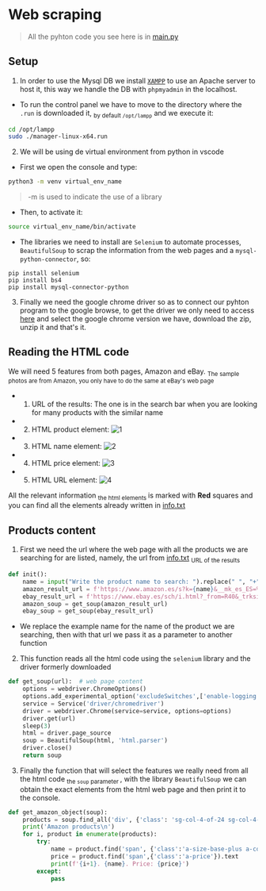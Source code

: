 # Web scraping

> All the pyhton code you see here is in [main.py](main.py)

## Setup
1. In order to use the Mysql DB we install [`XAMPP`](https://www.apachefriends.org/es/index.html) to use an Apache server to host it, this way we handle the DB with ``phpmyadmin`` in the localhost.
- To run the control panel we have to move to the directory where the ``.run`` is downloaded it, <sub>by default `/opt/lampp`</sub> and we execute it:
```bash
cd /opt/lampp
sudo ./manager-linux-x64.run
```

2. We will be using de virtual environment from python in vscode
- First we open the console and type:
```bash
python3 -m venv virtual_env_name
```
> -m is used to indicate the use of a library
- Then, to activate it:
```bash
source virtual_env_name/bin/activate
```
- The libraries we need to install are `Selenium` to automate processes, `BeautifulSoup` to scrap the information from the web pages and a ``mysql-python-connector``, so:
```shell
pip install selenium
pip install bs4
pip install mysql-connector-python
```
3. Finally we need the google chrome driver so as to connect our pyhton program to the google browse, to get the driver we only need to access [here](https://sites.google.com/chromium.org/driver/downloads) and select the google chrome version we have, download the zip, unzip it and that's it.

## Reading the HTML code
We will need 5 features from both pages, Amazon and eBay. <sub> The sample photos are from Amazon, you only have to do the same at eBay's web page </sub>
- 1. URL of the results: The one is in the search bar when you are looking for many products with the similar name
- 2. HTML product element:
 ![1](https://github.com/RogerCL24/Web-Scraping/assets/90930371/9be528f9-3500-48d4-acc6-2470aa9968f6)
 
- 3. HTML name element:
 ![2](https://github.com/RogerCL24/Web-Scraping/assets/90930371/ab2bc512-556d-4529-97bc-1636a835910a)
   
- 4. HTML price element:
 ![3](https://github.com/RogerCL24/Web-Scraping/assets/90930371/ae46b69d-8b52-4aa3-8514-1ff216de5dcd)

- 5. HTML URL element:
![4](https://github.com/RogerCL24/Web-Scraping/assets/90930371/3eda05f2-50d2-4a5c-b67a-8bacbdef1ab3)

All the relevant information <sub> the html elements </sub> is marked with **Red** squares and you can find all the elements already written in [info.txt](info.txt)

## Products content
1. First we need the url where the web page with all the products we are searching for are listed, namely, the url from [info.txt](info.txt) <sub> URL of the results </sub>
```python
def init():
    name = input("Write the product name to search: ").replace(" ", "+")
    amazon_result_url = f'https://www.amazon.es/s?k={name}&__mk_es_ES=%C3%85M%C3%85%C5%BD%C3%95%C3%91&crid=N76EZZXYML22&sprefix={name}%2Caps%2C107&ref=nb_sb_noss_1'
    ebay_result_url = f'https://www.ebay.es/sch/i.html?_from=R40&_trksid=p2334524.m570.l1313&_nkw={name}&_sacat=0&LH_TitleDesc=0&_odkw=c922&_osacat=0'
    amazon_soup = get_soup(amazon_result_url)
    ebay_soup = get_soup(ebay_result_url)
```
- We replace the example name for the name of the product we are searching, then with that url we pass it as a parameter to another function

2. This function reads all the html code using the ``selenium`` library and the driver formerly downloaded
```python
def get_soup(url):  # web page content 
    options = webdriver.ChromeOptions()
    options.add_experimental_option('excludeSwitches',['enable-logging'])
    service = Service('driver/chromedriver')
    driver = webdriver.Chrome(service=service, options=options)
    driver.get(url)
    sleep(3)
    html = driver.page_source
    soup = BeautifulSoup(html, 'html.parser')
    driver.close()
    return soup
```

3. Finally the function that will select the features we really need from all the html code <sub> the `soup` parameter </sub>, with the library ``BeautifulSoup`` we can obtain the exact elements from the html web page and then print it to the console.

```python
def get_amazon_object(soup):
    products = soup.find_all('div', {'class': 'sg-col-4-of-24 sg-col-4-of-12 s-result-item s-asin sg-col-4-of-16 sg-col s-widget-spacing-small sg-col-4-of-20'})
    print('Amazon products\n')
    for i, product in enumerate(products):
        try:
            name = product.find('span', {'class':'a-size-base-plus a-color-base a-text-normal'}).text
            price = product.find('span',{'class':'a-price'}).text
            print(f'{i+1}. {name}. Price: {price}')
        except:
            pass
```



